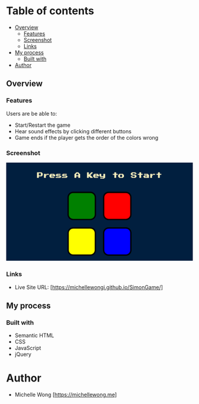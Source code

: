 # Table of contents

- [Overview](#overview)
  - [Features](#features)
  - [Screenshot](#screenshot)
  - [Links](#links)
- [My process](#my-process)
  - [Built with](#built-with)
- [Author](#author)

## Overview

### Features

Users are be able to:

- Start/Restart the game
- Hear sound effects by clicking different buttons
- Game ends if the player gets the order of the colors wrong

### Screenshot

![](simon-game.png)

### Links

- Live Site URL: [https://michellewongi.github.io/SimonGame/]

## My process

### Built with

- Semantic HTML
- CSS
- JavaScript
- jQuery

# Author

- Michelle Wong [https://michellewong.me]
